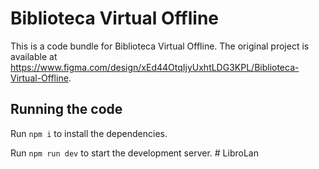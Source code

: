 
  # Biblioteca Virtual Offline

  This is a code bundle for Biblioteca Virtual Offline. The original project is available at https://www.figma.com/design/xEd44OtqIjyUxhtLDG3KPL/Biblioteca-Virtual-Offline.

  ## Running the code

  Run `npm i` to install the dependencies.

  Run `npm run dev` to start the development server.
  #   L i b r o L a n  
 